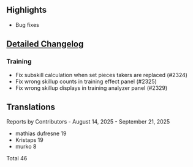 ## Highlights

* Bug fixes

## [Detailed Changelog](https://github.com/ho-dev/HattrickOrganizer/milestone/31)

### Training
* Fix subskill calculation when set pieces takers are replaced (#2324)
* Fix wrong skillup counts in training effect panel (#2325)
* Fix wrong skillup displays in training analyzer panel (#2329)

## Translations

Reports by Contributors - August 14, 2025 - September 21, 2025

* mathias dufresne 19
* Kristaps 19
* murko 8

Total 46